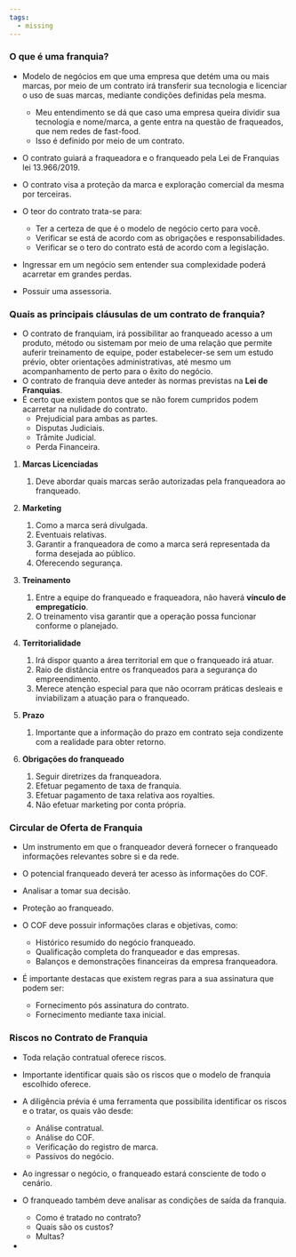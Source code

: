 ```yaml
---
tags:
  - missing
---
```


### O que é uma franquia?

- Modelo de negócios em que uma empresa que detém uma ou mais marcas, por meio de um contrato irá transferir sua tecnologia e licenciar o uso de suas marcas, mediante condições definidas pela mesma.
	- Meu entendimento se dá que caso uma empresa queira dividir sua tecnologia e nome/marca, a gente entra na questão de fraqueados, que nem redes de fast-food.
	- Isso é definido por meio de um contrato.
	  
- O contrato guiará a fraqueadora e o franqueado pela Lei de Franquias lei 13.966/2019.
- O contrato visa a proteção da marca e exploração comercial da mesma por terceiras.
- O teor do contrato trata-se para:
	- Ter a certeza de que é o modelo de negócio certo para você.
	- Verificar se está de acordo com as obrigações e responsabilidades.
	- Verificar se o tero do contrato está de acordo com a legislação.
	  
- Ingressar em um negócio sem entender sua complexidade poderá acarretar em grandes perdas.
- Possuir uma assessoria.

### Quais as principais cláusulas de um contrato de franquia?

- O contrato de franquiam, irá possibilitar ao franqueado acesso a um produto, método ou sistemam por meio de uma relação que permite auferir treinamento de equipe, poder estabelecer-se sem um estudo prévio, obter orientações administrativas, até mesmo um acompanhamento de perto para o êxito do negócio.
- O contrato de franquia deve anteder às normas previstas na **Lei de Franquias**.
- É certo que existem pontos que se não forem cumpridos podem acarretar na nulidade do contrato.
	- Prejudicial para ambas as partes.
	- Disputas Judiciais.
	- Trâmite Judicial.
	- Perda Financeira.
	  
1. **Marcas Licenciadas**
	1. Deve abordar quais marcas serão autorizadas pela franqueadora ao franqueado.
	   
2. **Marketing**
	1. Como a marca será divulgada.
	2. Eventuais relativas.
	3. Garantir a franqueadora de como a marca será representada da forma desejada ao público.
	4. Oferecendo segurança.
	   
3. **Treinamento**
	1. Entre a equipe do franqueado e fraqueadora, não haverá **vínculo de empregatício**.
	2. O treinamento visa garantir que a operação possa funcionar conforme o planejado.
	   
4. **Territorialidade**
	1. Irá dispor quanto a área territorial em que o franqueado irá atuar.
	2. Raio de distância entre os franqueados para a segurança do empreendimento.
	3. Merece atenção especial para que não ocorram práticas desleais e inviabilizam a atuação para o franqueado.
	   
5. **Prazo**
	1. Importante que a informação do prazo em contrato seja condizente com a realidade para obter retorno.
	   
6. **Obrigações do franqueado**
	1. Seguir diretrizes da franqueadora.
	2. Efetuar pegamento de taxa de franquia.
	3. Efetuar pagamento de taxa relativa aos royalties.
	4. Não efetuar marketing por conta própria.


### Circular de Oferta de Franquia

- Um instrumento em que o franqueador deverá fornecer o franqueado informações relevantes sobre si e da rede.
- O potencial franqueado deverá ter acesso às informações do COF.
- Analisar a tomar sua decisão.
- Proteção ao franqueado.
  
- O COF deve possuir informações claras e objetivas, como:
	- Histórico resumido do negócio franqueado.
	- Qualificação completa do franqueador e das empresas.
	- Balanços e demonstrações financeiras da empresa franqueadora.
	  
- É importante destacas que existem regras para a sua assinatura que podem ser:
	- Fornecimento pós assinatura do contrato.
	- Fornecimento mediante taxa inicial.

### Riscos no Contrato de Franquia

- Toda relação contratual oferece riscos.
- Importante identificar quais são os riscos que o modelo de franquia escolhido oferece.
- A diligência prévia é uma ferramenta que possibilita identificar os riscos e o tratar, os quais vão desde:
	- Análise contratual.
	- Análise do COF.
	- Verificação do registro de marca.
	- Passivos do negócio.
	  
- Ao ingressar o negócio, o franqueado estará consciente de todo o cenário.
- O franqueado também deve analisar as condições de saída da franquia.
	- Como é tratado no contrato?
	- Quais são os custos?
	- Multas?
	  
- 